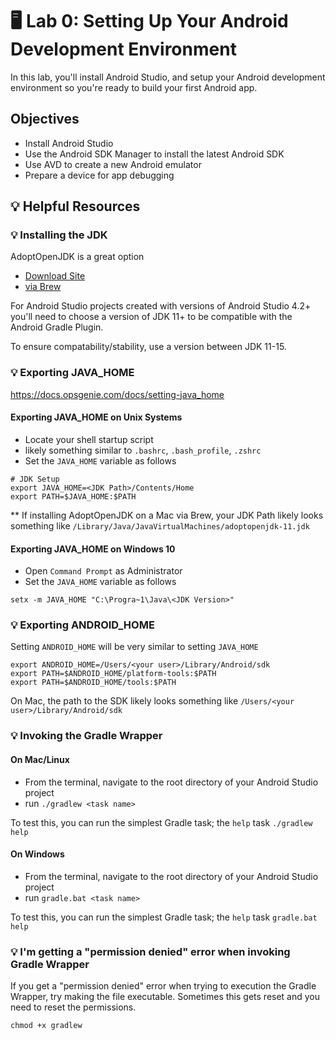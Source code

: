 # 🖥 Lab 0: Setting Up Your Android Development Environment
In this lab, you'll install Android Studio, and setup your Android development environment so you're ready to build your first Android app.

## Objectives
- Install Android Studio
- Use the Android SDK Manager to install the latest Android SDK
- Use AVD to create a new Android emulator
- Prepare a device for app debugging


## 💡 Helpful Resources

### 💡 Installing the JDK
AdoptOpenJDK is a great option
- [Download Site](https://adoptopenjdk.net/)
- [via Brew](https://github.com/AdoptOpenJDK/homebrew-openjdk)

For Android Studio projects created with versions of Android Studio 4.2+ you'll need to choose a version of JDK 11+ to be compatible with the Android Gradle Plugin.

To ensure compatability/stability, use a version between JDK 11-15.

### 💡 Exporting JAVA_HOME
https://docs.opsgenie.com/docs/setting-java_home

#### Exporting JAVA_HOME on Unix Systems
- Locate your shell startup script
- likely something similar to `.bashrc`, `.bash_profile`, `.zshrc`
- Set the `JAVA_HOME` variable as follows
```
# JDK Setup
export JAVA_HOME=<JDK Path>/Contents/Home
export PATH=$JAVA_HOME:$PATH
```

** If installing AdoptOpenJDK on a Mac via Brew, your JDK Path likely looks something like
`/Library/Java/JavaVirtualMachines/adoptopenjdk-11.jdk`

#### Exporting JAVA_HOME on Windows 10
- Open `Command Prompt` as Administrator
- Set the `JAVA_HOME` variable as follows
```
setx -m JAVA_HOME "C:\Progra~1\Java\<JDK Version>"
```

### 💡 Exporting ANDROID_HOME
Setting `ANDROID_HOME` will be very similar to setting `JAVA_HOME`

```
export ANDROID_HOME=/Users/<your user>/Library/Android/sdk
export PATH=$ANDROID_HOME/platform-tools:$PATH
export PATH=$ANDROID_HOME/tools:$PATH
```

On Mac, the path to the SDK likely looks something like `/Users/<your user>/Library/Android/sdk`

### 💡 Invoking the Gradle Wrapper

#### On Mac/Linux
- From the terminal, navigate to the root directory of your Android Studio project
- run `./gradlew <task name>`

To test this, you can run the simplest Gradle task; the `help` task `./gradlew help`

#### On Windows
- From the terminal, navigate to the root directory of your Android Studio project
- run `gradle.bat <task name>`

To test this, you can run the simplest Gradle task; the `help` task `gradle.bat help`

### 💡 I'm getting a "permission denied" error when invoking Gradle Wrapper
If you get a "permission denied" error when trying to execution the Gradle Wrapper, try making the file executable.
Sometimes this gets reset and you need to reset the permissions.

`chmod +x gradlew`